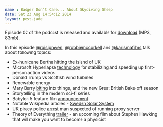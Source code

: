 ```yaml
---
name : Badger Don’t Care... About Skydiving Sheep
date: Sat 23 Aug 14:54:12 2014
layout: post.jade
---
```


Episode 02 of the podcast is released and available for [download](http://radiobadger.com/episodes/Badgercast-episode-02.mp3) (MP3, 83mb).

In this episode [@roisiproven](https://twitter.com/roisiproven), [@robbiemccorkell](https://twitter.com/robbiemccorkell) and [@karismafilms](https://twitter.com/karismafilms) talk about following topics:

* Ex-hurricane Bertha hitting the island of UK
* Microsoft Hyperlapse [technology](http://research.microsoft.com/en-us/um/redmond/projects/hyperlapse/) for stabilizing and speeding up first-person action videos
* Donald Trump vs Scottish wind turbines
* Renewable energy
* Mary Berry [biting](http://maryberrybitingintothings.tumblr.com/) into things, and the new Great British Bake-off season
* Storytelling in the modern sci-fi series
* Babylon 5 feature film [announcement](http://io9.com/babylon-5-could-soon-be-rebooted-as-a-feature-film-1619026279)
* Notable Wikipedia articles - [Sweden Solar System](https://en.wikipedia.org/wiki/Sweden_Solar_System)
* UK piracy police [arrest](http://www.wired.co.uk/news/archive/2014-08/06/pipcu-proxy-server-immunicity) man suspected of running proxy server
* Theory of Everything [trailer](https://www.youtube.com/watch?v=Salz7uGp72c) - an upcoming film about Stephen Hawking that will make you want to become a physicist

